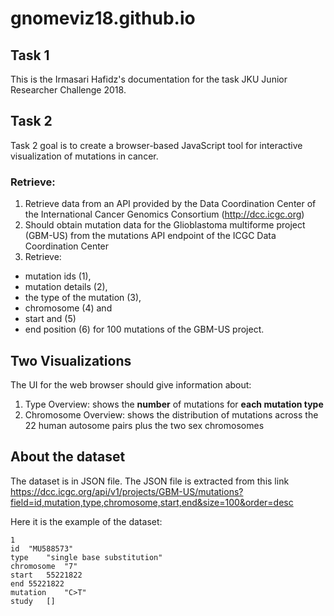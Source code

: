 # gnomeviz18.github.io
## Task 1
This is the Irmasari Hafidz's documentation for the task JKU Junior Researcher Challenge 2018. 

## Task 2
Task 2 goal is to create a browser-based JavaScript tool for interactive visualization of mutations in cancer. 

### Retrieve:
1. Retrieve data from an API provided by the Data Coordination Center of the International Cancer Genomics Consortium (http://dcc.icgc.org)
2. Should obtain mutation data for the Glioblastoma multiforme project (GBM-US) from the mutations API endpoint of the ICGC Data Coordination Center
3. Retrieve: 
 * mutation ids (1), 
 * mutation details (2), 
 * the type of the mutation (3), 
 * chromosome (4) and 
 * start and (5)
 * end position (6)
 for 100 mutations of the GBM-US project. 
 
 ## Two Visualizations
 The UI for the web browser should give information about:
 
 1. Type Overview: shows the **number** of mutations for **each mutation type**
 2. Chromosome Overview: shows the distribution of mutations across the 22 human autosome pairs plus the two sex chromosomes
 
 ## About the dataset
 The dataset is in JSON file. The JSON file is extracted from this link https://dcc.icgc.org/api/v1/projects/GBM-US/mutations?field=id,mutation,type,chromosome,start,end&size=100&order=desc
 
 Here it is the example of the dataset:

```
1	
id	"MU588573"  
type	"single base substitution" 
chromosome	"7" 
start	55221822
end	55221822 
mutation	"C>T" 
study	[]
```

